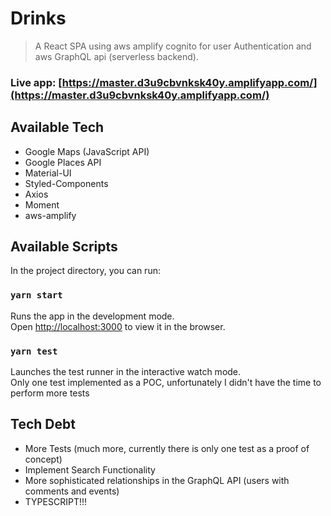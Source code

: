 # Drinks

> A React SPA using aws amplify cognito for user Authentication and aws GraphQL api (serverless backend).

### Live app: [https://master.d3u9cbvnksk40y.amplifyapp.com/](https://master.d3u9cbvnksk40y.amplifyapp.com/)

## Available Tech

- Google Maps (JavaScript API)
- Google Places API
- Material-UI
- Styled-Components
- Axios
- Moment
- aws-amplify

## Available Scripts

In the project directory, you can run:

### `yarn start`

Runs the app in the development mode.<br />
Open [http://localhost:3000](http://localhost:3000) to view it in the browser.

### `yarn test`

Launches the test runner in the interactive watch mode.<br />
Only one test implemented as a POC, unfortunately I didn't have the time to perform more tests

## Tech Debt

- More Tests (much more, currently there is only one test as a proof of concept)
- Implement Search Functionality
- More sophisticated relationships in the GraphQL API (users with comments and events)
- TYPESCRIPT!!!
